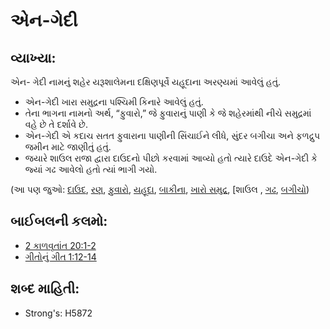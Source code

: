 # એન-ગેદી 

## વ્યાખ્યા: 

એન- ગેદી નામનું શહેર યરૂશાલેમના દક્ષિણપૂર્વે યહૂદાના અરણ્યમાં આવેલું હતું.

* એન-ગેદી ખારા સમુદ્રના પશ્ચિમી કિનારે આવેલું હતું.
* તેના ભાગના નામનો અર્થ, “ફુવારો,” જે ફુવારાનું પાણી કે જે શહેરમાંથી નીચે સમુદ્રમાં વહે છે તે દર્શાવે છે.
* એન-ગેદી એ કદાચ સતત ફુવારાના પાણીની સિંચાઈને લીધે, સુંદર બગીચા અને ફળદ્રુપ જમીન માટે જાણીતું હતું.
* જયારે શાઉલ રાજા દ્વારા દાઉદનો પીછો કરવામાં આવ્યો હતો ત્યારે દાઉદે એન-ગેદી કે જ્યાં ગઢ આવેલો હતો ત્યાં ભાગી ગયો.

(આ પણ જુઓ: [દાઉદ](../names/david.md), [રણ](../other/desert.md), [ફુવારો](../other/fountain.md), [યહૂદા](../names/judah.md), [બાકીના](../other/rest.md), [ખારો સમુદ્ર](../names/saltsea.md), [શાઉલ , [ગઢ](../names/saul.md), [બગીચો](../other/stronghold.md))

## બાઈબલની કલમો: 

* [2 કાળવૃતાંત 20:1-2](../other/vineyard.md)
* [ગીતોનું ગીત 1:12-14](rc://gu/tn/help/2ch/20/01)

## શબ્દ માહિતી: 

* Strong's: H5872

